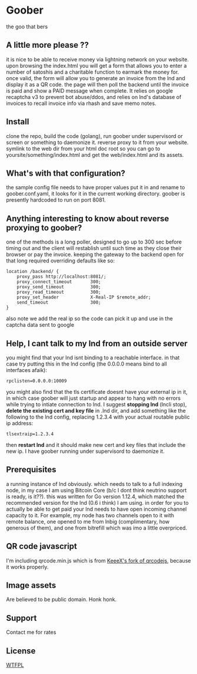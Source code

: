 # Goober
the goo that bers


## A little more please ??
it is nice to be able to receive money via lightning network on your website. upon browsing the index.html you will get a form that allows you to enter a number of satoshis and a charitable function to earmark the money for. once valid, the form will allow you to generate an invoice from the lnd and display it as a QR code. the page will then poll the backend until the invoice is paid and show a PAID message when complete. It relies on google recaptcha v3 to prevent bot abuse/ddos, and relies on lnd's database of invoices to recall invoice info via rhash and save memo notes.


## Install
clone the repo, build the code (golang), run goober under supervisord or screen or something to daemonize it. reverse proxy to it from your website. symlink to the web dir from your html doc root so you can go to yoursite/something/index.html and get the web/index.html and its assets.

## What's with that configuration?
the sample config file needs to have proper values put it in and rename to goober.conf.yaml, it looks for it in the current working directory. goober is presently hardcoded to run on port 8081.

## Anything interesting to know about reverse proxying to goober?
one of the methods is a long poller, designed to go up to 300 sec before timing out and the client will restablish until such time as they close their browser or pay the invoice. keeping the gateway to the backend open for that long required overriding defaults like so:

```
location /backend/ {
    proxy_pass http://localhost:8081/;
    proxy_connect_timeout       300;
    proxy_send_timeout          300;
    proxy_read_timeout          300;
    proxy_set_header            X-Real-IP $remote_addr;
    send_timeout                300;
}
```

also note we add the real ip so the code can pick it up and use in the captcha data sent to google

## Help, I cant talk to my lnd from an outside server
you might find that your lnd isnt binding to a reachable interface. in that case try putting this in the lnd config (the 0.0.0.0 means bind to all interfaces afaik):
```
rpclisten=0.0.0.0:10009
```
you might also find that the tls certificate doesnt have your external ip in it, in which case goober will just startup and appear to hang with no errors while trying to intiate connection to lnd. I suggest **stopping lnd** (lncli stop), **delete the existing cert and key file** in .lnd dir, and add something like the following to the lnd config, replacing 1.2.3.4 with your actual routable public ip address:
```
tlsextraip=1.2.3.4
```

then **restart lnd** and it should make new cert and key files that include the new ip. I have goober running under supervisord to daemonize it.

## Prerequisites
a running instance of lnd obviously. which needs to talk to a full indexing node, in my case I am using Bitcoin Core (b/c I dont think neutrino support is ready, is it??). this was written for Go version 1.12.4, which matched the recommended version for the lnd (0.6 i think) I am using. in order for you to actually be able to get paid your lnd needs to have open incoming channel capacity to it. For example, my node has two channels open to it with remote balance, one opened to me from lnbig (complimentary, how generous of them), and one from bitrefill which was imo a little overpriced. 

## QR code javascript
I'm including qrcode.min.js which is from [KeeeX's fork of qrcodejs](https://raw.githubusercontent.com/KeeeX/qrcodejs/1c87e7fbee2da04ae6c404ad13f9522ea8c9120c/qrcode.min.js), because it works properly.

## Image assets
Are believed to be public domain. Honk honk.

## Support
Contact me for rates

## License 
[WTFPL](https://choosealicense.com/licenses/wtfpl/)